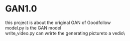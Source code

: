 # GAN1.0
this project is about the original GAN of Goodfollow\
model.py is the GAN model\
write_video.py can wrirte the generating pictureto a vedio\
  
